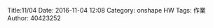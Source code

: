 Title:11/04
Date: 2016-11-04 12:08
Category: onshape HW
Tags: 作業
Author: 40423252




<!-- PELICAN_END_SUMMARY -->


